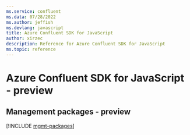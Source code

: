 ```yaml
---
ms.service: confluent
ms.data: 07/28/2022
ms.author: jeffish
ms.devlang: javascript
title: Azure Confluent SDK for JavaScript
author: xirzec
description: Reference for Azure Confluent SDK for JavaScript
ms.topic: reference
---
```

# Azure Confluent SDK for JavaScript - preview

## Management packages - preview
[!INCLUDE [mgmt-packages](confluent-mgmt-index.md)]